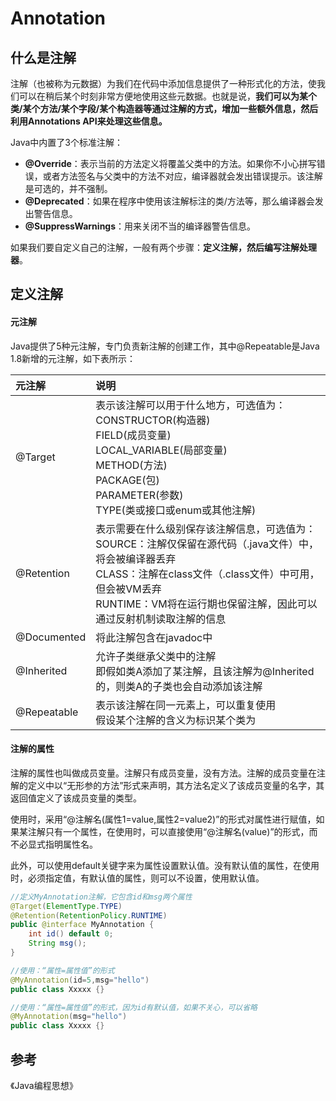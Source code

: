 # Annotation

## 什么是注解

注解（也被称为元数据）为我们在代码中添加信息提供了一种形式化的方法，使我们可以在稍后某个时刻非常方便地使用这些元数据。也就是说，**我们可以为某个类/某个方法/某个字段/某个构造器等通过注解的方式，增加一些额外信息，然后利用Annotations API来处理这些信息。**

Java中内置了3个标准注解：

* **@Override**：表示当前的方法定义将覆盖父类中的方法。如果你不小心拼写错误，或者方法签名与父类中的方法不对应，编译器就会发出错误提示。该注解是可选的，并不强制。
* **@Deprecated**：如果在程序中使用该注解标注的类/方法等，那么编译器会发出警告信息。
* **@SuppressWarnings**：用来关闭不当的编译器警告信息。

如果我们要自定义自己的注解，一般有两个步骤：**定义注解，然后编写注解处理器**。

## 定义注解

#### 元注解

Java提供了5种元注解，专门负责新注解的创建工作，其中@Repeatable是Java 1.8新增的元注解，如下表所示：

| 元注解 | 说明 |
| :--- | :--- |
| @Target | 表示该注解可以用于什么地方，可选值为：<br>CONSTRUCTOR(构造器)<br>FIELD(成员变量)<br>LOCAL_VARIABLE(局部变量)<br>METHOD(方法)<br>PACKAGE(包)<br>PARAMETER(参数)<br>TYPE(类或接口或enum或其他注解) |
|@Retention  | 表示需要在什么级别保存该注解信息，可选值为：<br>SOURCE：注解仅保留在源代码（.java文件）中，将会被编译器丢弃<br>CLASS：注解在class文件（.class文件）中可用，但会被VM丢弃<br>RUNTIME：VM将在运行期也保留注解，因此可以通过反射机制读取注解的信息 |
|@Documented  | 将此注解包含在javadoc中 |
|@Inherited |允许子类继承父类中的注解<br>即假如类A添加了某注解，且该注解为@Inherited的，则类A的子类也会自动添加该注解|
|@Repeatable|表示该注解在同一元素上，可以重复使用<br>假设某个注解的含义为标识某个类为|

#### 注解的属性

注解的属性也叫做成员变量。注解只有成员变量，没有方法。注解的成员变量在注解的定义中以“无形参的方法”形式来声明，其方法名定义了该成员变量的名字，其返回值定义了该成员变量的类型。

使用时，采用“@注解名(属性1=value,属性2=value2)”的形式对属性进行赋值，如果某注解只有一个属性，在使用时，可以直接使用“@注解名(value)”的形式，而不必显式指明属性名。









此外，可以使用default关键字来为属性设置默认值。没有默认值的属性，在使用时，必须指定值，有默认值的属性，则可以不设置，使用默认值。


```java
//定义MyAnnotation注解，它包含id和msg两个属性
@Target(ElementType.TYPE)
@Retention(RetentionPolicy.RUNTIME)
public @interface MyAnnotation {
    int id() default 0;
    String msg();
}

//使用：“属性=属性值”的形式
@MyAnnotation(id=5,msg="hello")
public class Xxxxx {}

//使用：“属性=属性值”的形式，因为id有默认值，如果不关心，可以省略
@MyAnnotation(msg="hello")
public class Xxxxx {}

```







## 参考

《Java编程思想》





